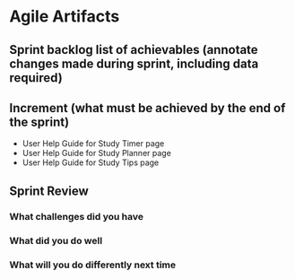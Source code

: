 # Agile Artifacts 

## Sprint backlog list of achievables (annotate changes made during sprint, including data required)
 

## Increment (what must be achieved by the end of the sprint)
- User Help Guide for Study Timer page
- User Help Guide for Study Planner page
- User Help Guide for Study Tips page


## Sprint Review 
### What challenges did you have

### What did you do well

### What will you do differently next time
